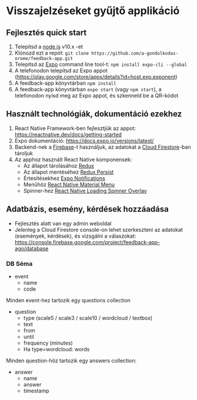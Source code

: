 # Visszajelzéseket gyűjtő applikáció

## Fejlesztés quick start

1. Telepítsd a [node.js](https://nodejs.org/en/) v10.x -et 
2. Klónozd ezt a repót: `git clone https://github.com/a-gondolkodas-orome/feedback-app.git`
3. Telepítsd az [Expo](https://expo.io/) command line tool-t: `npm install expo-cli --global`
4. A telefonodon telepítsd az Expo appot (https://play.google.com/store/apps/details?id=host.exp.exponent)
5. A feedback-app könyvtárban `npm install`
6. A feedback-app könyvtárban `expo start` (vagy `npm start`), a telefonodon nyisd meg az Expo appot, és szkenneld be a QR-kódot

## Használt technológiák, dokumentáció ezekhez

1. React Native Framework-ben fejlesztjük az appot: https://reactnative.dev/docs/getting-started
2. Expo dokumentáció: https://docs.expo.io/versions/latest/
3. Backend-nek a [Firebase](https://firebase.google.com/)-t használjuk, az adatokat a [Cloud Firestore](https://firebase.google.com/docs/firestore)-ban tároljuk
4. Az apphoz használt React Native komponensek:
    - Az állapot tárolásához [Redux](https://redux.js.org/)
    - Az állapot mentéséhez [Redux Persist](https://github.com/rt2zz/redux-persist)
    - Értesítésekhez [Expo Notifications](https://docs.expo.io/versions/latest/sdk/notifications/)
    - Menűhöz [React Native Material Menu](https://www.npmjs.com/package/react-native-material-menu)
    - Spinner-hez [React Native Loading Spinner Overlay](https://github.com/joinspontaneous/react-native-loading-spinner-overlay)

## Adatbázis, esemény, kérdések hozzáadása

* Fejlesztés alatt van egy admin weboldal
* Jelenleg a Cloud Firestore console-on lehet szerkeszteni az adatokat (események, kérdések), és vizsgálni a válaszokat: https://console.firebase.google.com/project/feedback-app-ago/database

### DB Séma

* event
  - name
  - code

Minden event-hez tartozik egy questions collection

* question
  - type (scale5 / scale3 / scale10 / wordcloud / textbox)
  - text
  - from
  - until
  - frequency (minutes)
  - Ha type=wordcloud: words

Minden question-höz tartozik egy answers collection:

* answer
  - name
  - answer
  - timestamp

